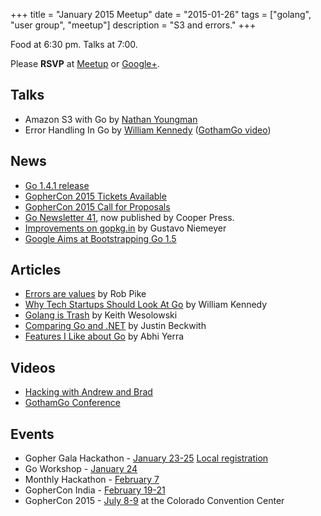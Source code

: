 +++
title = "January 2015 Meetup"
date = "2015-01-26"
tags = ["golang", "user group", "meetup"]
description = "S3 and errors."
+++

Food at 6:30 pm. Talks at 7:00.

Please **RSVP** at [Meetup](http://www.meetup.com/startupedmonton/events/219469117/) or [Google+](https://plus.google.com/events/c38k0atrsdtuisbh1d73bqs4848).

## Talks

* Amazon S3 with Go by [Nathan Youngman](https://twitter.com/nathany)
* Error Handling In Go by [William Kennedy](https://twitter.com/GoingGoDotNet) ([GothamGo video](https://vimeo.com/115782573))

## News

* [Go 1.4.1 release](http://golang.org/doc/devel/release.html#go1.4.minor)
* [GopherCon 2015 Tickets Available](https://ti.to/gophercon/gophercon-2015)
* [GopherCon 2015 Call for Proposals](http://cfp.gophercon.com/events/gc15)
* [Go Newsletter 41](http://golangweekly.com/issues/41), now published by Cooper Press.
* [Improvements on gopkg.in](http://blog.labix.org/2015/01/13/improvements-on-gopkg-in) by Gustavo Niemeyer
* [Google Aims at Bootstrapping Go 1.5](http://www.infoq.com/news/2015/01/golang-15-bootstrapped)

## Articles

* [Errors are values](http://blog.golang.org/errors-are-values) by Rob Pike
* [Why Tech Startups Should Look At Go](http://startupedmonton.tumblr.com/post/107921476571/why-tech-startups-should-look-at-go) by William Kennedy
* [Golang is Trash](http://dtrace.org/blogs/wesolows/2014/12/29/golang-is-trash/) by Keith Wesolowski
* [Comparing Go and .NET](http://jbeckwith.com/2015/01/04/comparing-go-and-dotnet/) by Justin Beckwith
* [Features I Like about Go](https://medium.com/on-being-a-code-monkey/things-i-like-about-go-e026762be8ac) by Abhi Yerra

## Videos

* [Hacking with Andrew and Brad](https://www.youtube.com/watch?v=1rZ-JorHJEY)
* [GothamGo Conference](https://vimeo.com/channels/852217)

## Events

* Gopher Gala Hackathon - [January 23-25](http://www.gophergala.com/) [Local registration](http://www.meetup.com/startupedmonton/events/219629529/)
* Go Workshop - [January 24](/workshop)
* Monthly Hackathon - [February 7](http://www.meetup.com/startupedmonton/events/drsdskytdbkb/)
* GopherCon India - [February 19-21](http://www.gophercon.in/)
* GopherCon 2015 - [July 8-9](https://ti.to/gophercon/gophercon-2015) at the Colorado Convention Center
